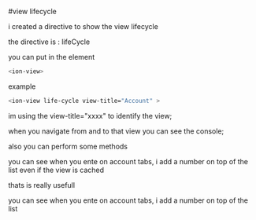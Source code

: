#view lifecycle

i created a directive to show the view lifecycle

the directive is : lifeCycle

you can put in the element 
```sh
<ion-view>
``` 

example 
```sh
<ion-view life-cycle view-title="Account" >
```


im using the view-title="xxxx" to identify the view;

when you navigate from and to that view you can see the console;

also you can perform some methods 


you can see when you ente on account tabs, i add a number on top of the list even if the view is cached

thats is really usefull

you can see when you ente on account tabs, i add a number on top of the list 
